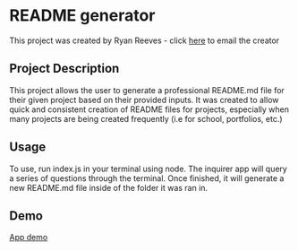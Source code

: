 # README generator
This project was created by Ryan Reeves - click [here](mailto:ryan_reeves@live.com) to email the creator


## Project Description
This project allows the user to generate a professional README.md file for their given project based on their provided inputs. It was created to allow quick and consistent creation of README files for projects, especially when many projects are being created frequently (i.e for school, portfolios, etc.)

## Usage
To use, run index.js in your terminal using node. The inquirer app will query a series of questions through the terminal. Once finished, it will generate a new README.md file inside of the folder it was ran in.

## Demo
[App demo](https://user-images.githubusercontent.com/102436216/176583533-bc673992-33ce-4f38-a749-09667f1471c1.mp4)
